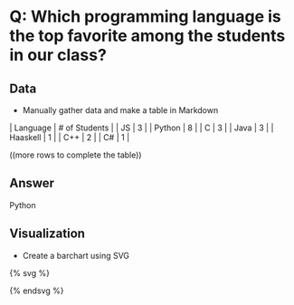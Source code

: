 # Q: Which programming language is the top favorite among the students in our class?

## Data

* Manually gather data and make a table in Markdown


| Language | # of Students |
| JS       | 3             |
| Python   | 8             |
| C        | 3             |
| Java     | 3             |
| Haaskell | 1 			   |
| C++      | 2 			   |
| C#       | 1 			   |

((more rows to complete the table))

## Answer

Python

## Visualization

* Create a barchart using SVG

{% svg %}

<!-- extend this into a barchart -->
<rect x="0"   width="20" height="30" style="fill:rgb(0,56,255);stroke-width:3;stroke:rgb(0,0,0)" />
<rect x="30"  width="20" height="80" style="fill:rgb(0,78,255);stroke-width:3;stroke:rgb(0,0,0)" />
<rect x="60"  width="20" height="30" style="fill:rgb(50,255,0);stroke-width:3;stroke:rgb(0,0,0)" />
<rect x="90"  width="20" height="30" style="fill:rgb(70,70,70);stroke-width:3;stroke:rgb(0,0,0)" />
<rect x="120" width="20" height="10" style="fill:rgb(150,0,70);stroke-width:3;stroke:rgb(0,0,0)" />
<rect x="150" width="20" height="20" style="fill:rgb(200,50,0);stroke-width:3;stroke:rgb(0,0,0)" />
<rect x="180" width="20" height="10" style="fill:rgb(255,0,0);stroke-width:3;stroke:rgb(0,0,0)" />

{% endsvg %}
